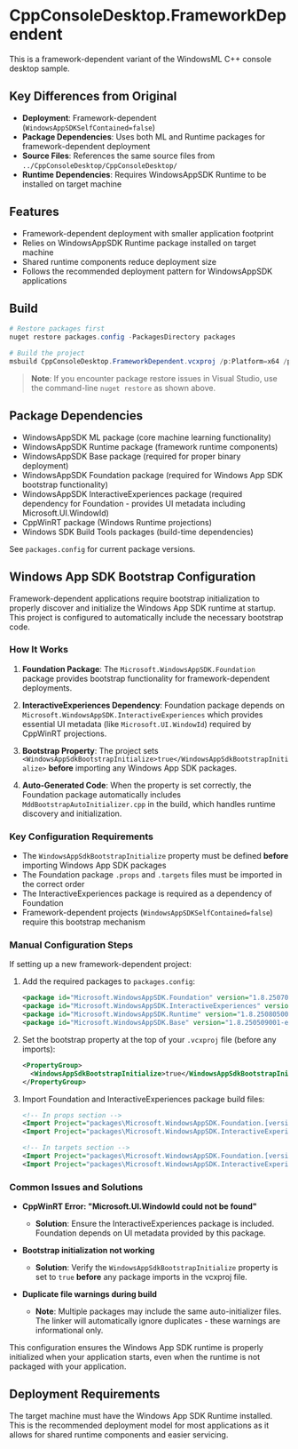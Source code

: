 # CppConsoleDesktop.FrameworkDependent

This is a framework-dependent variant of the WindowsML C++ console desktop sample.

## Key Differences from Original

- **Deployment**: Framework-dependent (`WindowsAppSDKSelfContained=false`)
- **Package Dependencies**: Uses both ML and Runtime packages for framework-dependent deployment
- **Source Files**: References the same source files from `../CppConsoleDesktop/CppConsoleDesktop/`
- **Runtime Dependencies**: Requires WindowsAppSDK Runtime to be installed on target machine

## Features

- Framework-dependent deployment with smaller application footprint
- Relies on WindowsAppSDK Runtime package installed on target machine
- Shared runtime components reduce deployment size
- Follows the recommended deployment pattern for WindowsAppSDK applications

## Build

```powershell
# Restore packages first
nuget restore packages.config -PackagesDirectory packages

# Build the project
msbuild CppConsoleDesktop.FrameworkDependent.vcxproj /p:Platform=x64 /p:Configuration=Release
```

> **Note**: If you encounter package restore issues in Visual Studio, use the command-line `nuget restore` as shown above.

## Package Dependencies

- WindowsAppSDK ML package (core machine learning functionality)
- WindowsAppSDK Runtime package (framework runtime components)
- WindowsAppSDK Base package (required for proper binary deployment)
- WindowsAppSDK Foundation package (required for Windows App SDK bootstrap functionality)
- WindowsAppSDK InteractiveExperiences package (required dependency for Foundation - provides UI metadata including Microsoft.UI.WindowId)
- CppWinRT package (Windows Runtime projections)
- Windows SDK Build Tools packages (build-time dependencies)

See `packages.config` for current package versions.

## Windows App SDK Bootstrap Configuration

Framework-dependent applications require bootstrap initialization to properly discover and initialize the Windows App SDK runtime at startup. This project is configured to automatically include the necessary bootstrap code.

### How It Works

1. **Foundation Package**: The `Microsoft.WindowsAppSDK.Foundation` package provides bootstrap functionality for framework-dependent deployments.

2. **InteractiveExperiences Dependency**: Foundation package depends on `Microsoft.WindowsAppSDK.InteractiveExperiences` which provides essential UI metadata (like `Microsoft.UI.WindowId`) required by CppWinRT projections.

3. **Bootstrap Property**: The project sets `<WindowsAppSdkBootstrapInitialize>true</WindowsAppSdkBootstrapInitialize>` **before** importing any Windows App SDK packages.

4. **Auto-Generated Code**: When the property is set correctly, the Foundation package automatically includes `MddBootstrapAutoInitializer.cpp` in the build, which handles runtime discovery and initialization.

### Key Configuration Requirements

- The `WindowsAppSdkBootstrapInitialize` property must be defined **before** importing Windows App SDK packages
- The Foundation package `.props` and `.targets` files must be imported in the correct order
- The InteractiveExperiences package is required as a dependency of Foundation
- Framework-dependent projects (`WindowsAppSDKSelfContained=false`) require this bootstrap mechanism

### Manual Configuration Steps

If setting up a new framework-dependent project:

1. Add the required packages to `packages.config`:
   ```xml
   <package id="Microsoft.WindowsAppSDK.Foundation" version="1.8.250701000-experimental" targetFramework="native" />
   <package id="Microsoft.WindowsAppSDK.InteractiveExperiences" version="1.8.250626001-experimental" targetFramework="native" />
   <package id="Microsoft.WindowsAppSDK.Runtime" version="1.8.250805005-experimental" targetFramework="native" />
   <package id="Microsoft.WindowsAppSDK.Base" version="1.8.250509001-experimental" targetFramework="native" />
   ```

2. Set the bootstrap property at the top of your `.vcxproj` file (before any imports):
   ```xml
   <PropertyGroup>
     <WindowsAppSdkBootstrapInitialize>true</WindowsAppSdkBootstrapInitialize>
   </PropertyGroup>
   ```

3. Import Foundation and InteractiveExperiences package build files:
   ```xml
   <!-- In props section -->
   <Import Project="packages\Microsoft.WindowsAppSDK.Foundation.[version]\build\native\Microsoft.WindowsAppSDK.Foundation.props" />
   <Import Project="packages\Microsoft.WindowsAppSDK.InteractiveExperiences.[version]\build\native\Microsoft.WindowsAppSDK.InteractiveExperiences.props" />
   
   <!-- In targets section -->
   <Import Project="packages\Microsoft.WindowsAppSDK.Foundation.[version]\build\native\Microsoft.WindowsAppSDK.Foundation.targets" />
   <Import Project="packages\Microsoft.WindowsAppSDK.InteractiveExperiences.[version]\build\native\Microsoft.WindowsAppSDK.InteractiveExperiences.targets" />
   ```

### Common Issues and Solutions

- **CppWinRT Error: "Microsoft.UI.WindowId could not be found"**
  - **Solution**: Ensure the InteractiveExperiences package is included. Foundation depends on UI metadata provided by this package.
  
- **Bootstrap initialization not working**
  - **Solution**: Verify the `WindowsAppSdkBootstrapInitialize` property is set to `true` **before** any package imports in the vcxproj file.

- **Duplicate file warnings during build**
  - **Note**: Multiple packages may include the same auto-initializer files. The linker will automatically ignore duplicates - these warnings are informational only.

This configuration ensures the Windows App SDK runtime is properly initialized when your application starts, even when the runtime is not packaged with your application.

## Deployment Requirements

The target machine must have the Windows App SDK Runtime installed. This is the recommended deployment model for most applications as it allows for shared runtime components and easier servicing.
